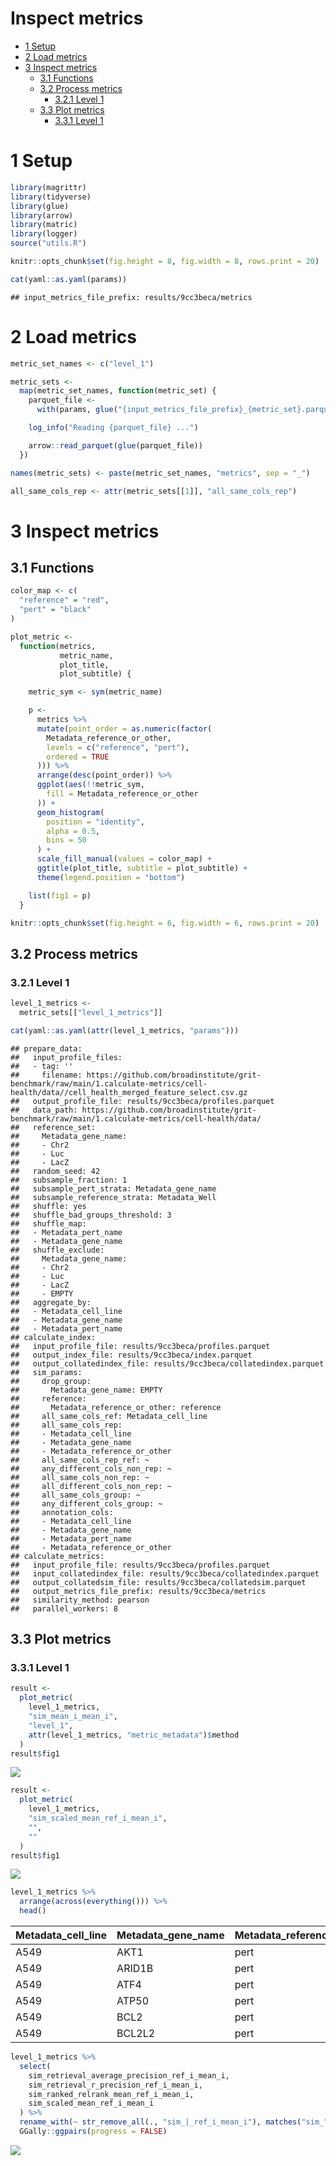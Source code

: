 Inspect metrics
================

-   [1 Setup](#setup)
-   [2 Load metrics](#load-metrics)
-   [3 Inspect metrics](#inspect-metrics)
    -   [3.1 Functions](#functions)
    -   [3.2 Process metrics](#process-metrics)
        -   [3.2.1 Level 1](#level-1)
    -   [3.3 Plot metrics](#plot-metrics)
        -   [3.3.1 Level 1](#level-1-1)

# 1 Setup

``` r
library(magrittr)
library(tidyverse)
library(glue)
library(arrow)
library(matric)
library(logger)
source("utils.R")
```

``` r
knitr::opts_chunk$set(fig.height = 8, fig.width = 8, rows.print = 20)
```

``` r
cat(yaml::as.yaml(params))
```

    ## input_metrics_file_prefix: results/9cc3beca/metrics

# 2 Load metrics

``` r
metric_set_names <- c("level_1")

metric_sets <-
  map(metric_set_names, function(metric_set) {
    parquet_file <-
      with(params, glue("{input_metrics_file_prefix}_{metric_set}.parquet"))

    log_info("Reading {parquet_file} ...")

    arrow::read_parquet(glue(parquet_file))
  })

names(metric_sets) <- paste(metric_set_names, "metrics", sep = "_")

all_same_cols_rep <- attr(metric_sets[[1]], "all_same_cols_rep")
```

# 3 Inspect metrics

## 3.1 Functions

``` r
color_map <- c(
  "reference" = "red",
  "pert" = "black"
)

plot_metric <-
  function(metrics,
           metric_name,
           plot_title,
           plot_subtitle) {

    metric_sym <- sym(metric_name)

    p <-
      metrics %>%
      mutate(point_order = as.numeric(factor(
        Metadata_reference_or_other,
        levels = c("reference", "pert"),
        ordered = TRUE
      ))) %>%
      arrange(desc(point_order)) %>%
      ggplot(aes(!!metric_sym,
        fill = Metadata_reference_or_other
      )) +
      geom_histogram(
        position = "identity",
        alpha = 0.5,
        bins = 50
      ) +
      scale_fill_manual(values = color_map) +
      ggtitle(plot_title, subtitle = plot_subtitle) +
      theme(legend.position = "bottom")

    list(fig1 = p)
  }
```

``` r
knitr::opts_chunk$set(fig.height = 6, fig.width = 6, rows.print = 20)
```

## 3.2 Process metrics

### 3.2.1 Level 1

``` r
level_1_metrics <-
  metric_sets[["level_1_metrics"]]
```

``` r
cat(yaml::as.yaml(attr(level_1_metrics, "params")))
```

    ## prepare_data:
    ##   input_profile_files:
    ##   - tag: ''
    ##     filename: https://github.com/broadinstitute/grit-benchmark/raw/main/1.calculate-metrics/cell-health/data//cell_health_merged_feature_select.csv.gz
    ##   output_profile_file: results/9cc3beca/profiles.parquet
    ##   data_path: https://github.com/broadinstitute/grit-benchmark/raw/main/1.calculate-metrics/cell-health/data/
    ##   reference_set:
    ##     Metadata_gene_name:
    ##     - Chr2
    ##     - Luc
    ##     - LacZ
    ##   random_seed: 42
    ##   subsample_fraction: 1
    ##   subsample_pert_strata: Metadata_gene_name
    ##   subsample_reference_strata: Metadata_Well
    ##   shuffle: yes
    ##   shuffle_bad_groups_threshold: 3
    ##   shuffle_map:
    ##   - Metadata_pert_name
    ##   - Metadata_gene_name
    ##   shuffle_exclude:
    ##     Metadata_gene_name:
    ##     - Chr2
    ##     - Luc
    ##     - LacZ
    ##     - EMPTY
    ##   aggregate_by:
    ##   - Metadata_cell_line
    ##   - Metadata_gene_name
    ##   - Metadata_pert_name
    ## calculate_index:
    ##   input_profile_file: results/9cc3beca/profiles.parquet
    ##   output_index_file: results/9cc3beca/index.parquet
    ##   output_collatedindex_file: results/9cc3beca/collatedindex.parquet
    ##   sim_params:
    ##     drop_group:
    ##       Metadata_gene_name: EMPTY
    ##     reference:
    ##       Metadata_reference_or_other: reference
    ##     all_same_cols_ref: Metadata_cell_line
    ##     all_same_cols_rep:
    ##     - Metadata_cell_line
    ##     - Metadata_gene_name
    ##     - Metadata_reference_or_other
    ##     all_same_cols_rep_ref: ~
    ##     any_different_cols_non_rep: ~
    ##     all_same_cols_non_rep: ~
    ##     all_different_cols_non_rep: ~
    ##     all_same_cols_group: ~
    ##     any_different_cols_group: ~
    ##     annotation_cols:
    ##     - Metadata_cell_line
    ##     - Metadata_gene_name
    ##     - Metadata_pert_name
    ##     - Metadata_reference_or_other
    ## calculate_metrics:
    ##   input_profile_file: results/9cc3beca/profiles.parquet
    ##   input_collatedindex_file: results/9cc3beca/collatedindex.parquet
    ##   output_collatedsim_file: results/9cc3beca/collatedsim.parquet
    ##   output_metrics_file_prefix: results/9cc3beca/metrics
    ##   similarity_method: pearson
    ##   parallel_workers: 8

## 3.3 Plot metrics

### 3.3.1 Level 1

``` r
result <-
  plot_metric(
    level_1_metrics,
    "sim_mean_i_mean_i",
    "level_1",
    attr(level_1_metrics, "metric_metadata")$method
  )
result$fig1
```

![](4.inspect_metrics_files/figure-gfm/unnamed-chunk-13-1.png)<!-- -->

``` r
result <-
  plot_metric(
    level_1_metrics,
    "sim_scaled_mean_ref_i_mean_i",
    "",
    ""
  )
result$fig1
```

![](4.inspect_metrics_files/figure-gfm/unnamed-chunk-14-1.png)<!-- -->

``` r
level_1_metrics %>%
  arrange(across(everything())) %>%
  head()
```

<div class="kable-table">

| Metadata\_cell\_line | Metadata\_gene\_name | Metadata\_reference\_or\_other | sim\_scaled\_mean\_ref\_i\_mean\_i | sim\_scaled\_mean\_ref\_i\_median\_i | sim\_scaled\_median\_ref\_i\_mean\_i | sim\_scaled\_median\_ref\_i\_median\_i | sim\_ranked\_relrank\_mean\_ref\_i\_mean\_i | sim\_ranked\_relrank\_mean\_ref\_i\_median\_i | sim\_ranked\_relrank\_median\_ref\_i\_mean\_i | sim\_ranked\_relrank\_median\_ref\_i\_median\_i | sim\_mean\_i\_mean\_i | sim\_mean\_i\_median\_i | sim\_median\_i\_mean\_i | sim\_median\_i\_median\_i | sim\_mean\_stat\_ref\_i\_mean\_i | sim\_mean\_stat\_ref\_i\_median\_i | sim\_sd\_stat\_ref\_i\_mean\_i | sim\_sd\_stat\_ref\_i\_median\_i | sim\_retrieval\_average\_precision\_ref\_i\_mean\_i | sim\_retrieval\_average\_precision\_ref\_i\_median\_i | sim\_retrieval\_r\_precision\_ref\_i\_mean\_i | sim\_retrieval\_r\_precision\_ref\_i\_median\_i |
|:---------------------|:---------------------|:-------------------------------|-----------------------------------:|-------------------------------------:|-------------------------------------:|---------------------------------------:|--------------------------------------------:|----------------------------------------------:|----------------------------------------------:|------------------------------------------------:|----------------------:|------------------------:|------------------------:|--------------------------:|---------------------------------:|-----------------------------------:|-------------------------------:|---------------------------------:|----------------------------------------------------:|------------------------------------------------------:|----------------------------------------------:|------------------------------------------------:|
| A549                 | AKT1                 | pert                           |                          0.9592662 |                            0.9592662 |                            0.9592662 |                              0.9592662 |                                   0.2500000 |                                          0.25 |                                     0.2500000 |                                            0.25 |             0.8179037 |               0.8179037 |               0.8179037 |                 0.8179037 |                        0.3000798 |                          0.3000798 |                      0.5399489 |                        0.5399489 |                                           0.4166667 |                                             0.4166667 |                                     0.0000000 |                                               0 |
| A549                 | ARID1B               | pert                           |                         -0.4601958 |                           -0.4601958 |                           -0.4601958 |                             -0.4601958 |                                   0.7500000 |                                          0.75 |                                     0.7500000 |                                            0.75 |            -0.0386040 |              -0.0386040 |              -0.0386040 |                -0.0386040 |                        0.1539086 |                          0.1539086 |                      0.4008138 |                        0.4008138 |                                           0.1339286 |                                             0.1339286 |                                     0.0000000 |                                               0 |
| A549                 | ATF4                 | pert                           |                         -0.1223973 |                           -0.1223973 |                           -0.1223973 |                             -0.1223973 |                                   0.7500000 |                                          0.75 |                                     0.7500000 |                                            0.75 |             0.1855936 |               0.1855936 |               0.1855936 |                 0.1855936 |                        0.2502115 |                          0.2502115 |                      0.4666809 |                        0.4666809 |                                           0.1339286 |                                             0.1339286 |                                     0.0000000 |                                               0 |
| A549                 | ATP50                | pert                           |                         -0.4953388 |                           -0.4953388 |                           -0.4953388 |                             -0.4953388 |                                   0.8000000 |                                          0.80 |                                     0.8000000 |                                            0.80 |            -0.0371248 |              -0.0371248 |              -0.0371248 |                -0.0371248 |                        0.1756138 |                          0.1756138 |                      0.3725964 |                        0.3725964 |                                           0.1250000 |                                             0.1250000 |                                     0.0000000 |                                               0 |
| A549                 | BCL2                 | pert                           |                          0.5076985 |                            0.5076985 |                            0.5076985 |                              0.5076985 |                                   0.5500000 |                                          0.55 |                                     0.5500000 |                                            0.55 |             0.4707416 |               0.4707416 |               0.4707416 |                 0.4707416 |                        0.2424875 |                          0.2424875 |                      0.4642607 |                        0.4642607 |                                           0.1833333 |                                             0.1833333 |                                     0.0000000 |                                               0 |
| A549                 | BCL2L2               | pert                           |                          0.6309940 |                            0.5487178 |                            0.6309940 |                              0.5487178 |                                   0.4666667 |                                          0.60 |                                     0.4666667 |                                            0.60 |             0.5622323 |               0.5611276 |               0.5622323 |                 0.5611276 |                        0.2844830 |                          0.2961964 |                      0.4614976 |                        0.4828186 |                                           0.3452381 |                                             0.2261905 |                                     0.1666667 |                                               0 |

</div>

``` r
level_1_metrics %>%
  select(
    sim_retrieval_average_precision_ref_i_mean_i,
    sim_retrieval_r_precision_ref_i_mean_i,
    sim_ranked_relrank_mean_ref_i_mean_i,
    sim_scaled_mean_ref_i_mean_i
  ) %>%
  rename_with(~ str_remove_all(., "sim_|_ref_i_mean_i"), matches("sim_")) %>%
  GGally::ggpairs(progress = FALSE)
```

![](4.inspect_metrics_files/figure-gfm/unnamed-chunk-16-1.png)<!-- -->
